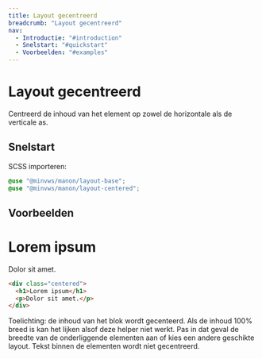 ```yaml
---
title: Layout gecentreerd
breadcrumb: "Layout gecentreerd"
nav:
  - Introductie: "#introduction"
  - Snelstart: "#quickstart"
  - Voorbeelden: "#examples"
---
```


<h1 id="introduction">Layout gecentreerd</h1>

Centreerd de inhoud van het element op zowel de horizontale als de verticale as.

<h2 id="quick-start">Snelstart</h2>

SCSS importeren:

```scss
@use "@minvws/manon/layout-base";
@use "@minvws/manon/layout-centered";
```

<h2 id="examples">Voorbeelden</h2>

<div class="centered">
  <h1>Lorem ipsum</h1>
  <p>Dolor sit amet.</p>
</div>

```html
<div class="centered">
  <h1>Lorem ipsum</h1>
  <p>Dolor sit amet.</p>
</div>
```

<p class="explanation">
  <span>Toelichting:</span> de inhoud van het blok wordt
  gecenteerd. Als de inhoud 100% breed is kan het lijken alsof deze helper niet
  werkt. Pas in dat geval de breedte van de onderliggende elementen aan of kies
  een andere geschikte layout. Tekst binnen de elementen wordt niet gecentreerd.
</p>

